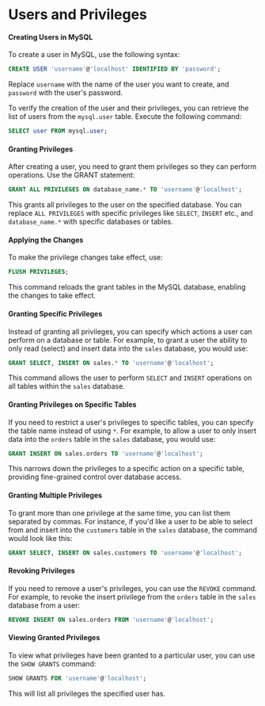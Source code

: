 # Users and Privileges

#### Creating Users in MySQL

To create a user in MySQL, use the following syntax:

```sql
CREATE USER 'username'@'localhost' IDENTIFIED BY 'password';
```

Replace `username` with the name of the user you want to create, and `password` with the user's password.

To verify the creation of the user and their privileges, you can retrieve the list of users from the `mysql.user` table. Execute the following command:

```sql
SELECT user FROM mysql.user;
```

#### Granting Privileges

After creating a user, you need to grant them privileges so they can perform operations. Use the GRANT statement:

```sql
GRANT ALL PRIVILEGES ON database_name.* TO 'username'@'localhost';
```

This grants all privileges to the user on the specified database. You can replace `ALL PRIVILEGES` with specific privileges like `SELECT`, `INSERT` etc., and `database_name.*` with specific databases or tables.

#### Applying the Changes

To make the privilege changes take effect, use:

```sql
FLUSH PRIVILEGES;
```

This command reloads the grant tables in the MySQL database, enabling the changes to take effect.

#### Granting Specific Privileges

Instead of granting all privileges, you can specify which actions a user can perform on a database or table. For example, to grant a user the ability to only read (select) and insert data into the `sales` database, you would use:

```sql
GRANT SELECT, INSERT ON sales.* TO 'username'@'localhost';
```

This command allows the user to perform `SELECT` and `INSERT` operations on all tables within the `sales` database.

#### Granting Privileges on Specific Tables

If you need to restrict a user's privileges to specific tables, you can specify the table name instead of using `*`. For example, to allow a user to only insert data into the `orders` table in the `sales` database, you would use:

```sql
GRANT INSERT ON sales.orders TO 'username'@'localhost';
```

This narrows down the privileges to a specific action on a specific table, providing fine-grained control over database access.

#### Granting Multiple Privileges

To grant more than one privilege at the same time, you can list them separated by commas. For instance, if you'd like a user to be able to select from and insert into the `customers` table in the `sales` database, the command would look like this:

```sql
GRANT SELECT, INSERT ON sales.customers TO 'username'@'localhost';
```

#### Revoking Privileges

If you need to remove a user's privileges, you can use the `REVOKE` command. For example, to revoke the insert privilege from the `orders` table in the `sales` database from a user:

```sql
REVOKE INSERT ON sales.orders FROM 'username'@'localhost';
```

#### Viewing Granted Privileges

To view what privileges have been granted to a particular user, you can use the `SHOW GRANTS` command:

```sql
SHOW GRANTS FOR 'username'@'localhost';
```

This will list all privileges the specified user has.
